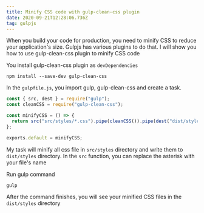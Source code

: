 ```yaml
---
title: Minify CSS code with gulp-clean-css plugin
date: 2020-09-21T12:28:06.736Z
tag: gulpjs
---
```


When you build your code for production, you need to minify CSS to reduce your application's size. Gulpjs has various plugins to do that. I will show you how to use gulp-clean-css plugin to minify CSS code

You install gulp-clean-css plugin as `devDependencies`

```
npm install --save-dev gulp-clean-css
```

In the `gulpfile.js`, you import gulp, gulp-clean-css and create a task.

```javascript
const { src, dest } = require("gulp");
const cleanCSS = require("gulp-clean-css");

const minifyCSS = () => {
  return src("src/styles/*.css").pipe(cleanCSS()).pipe(dest("dist/styles"));
};

exports.default = minifyCSS;
```

My task will minify all css file in `src/styles` directory and write them to `dist/styles` directory. In the `src` function, you can replace the asterisk with your file's name

Run gulp command

```
gulp
```

After the command finishes, you will see your minified CSS files in the `dist/styles` directory

